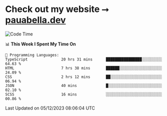 # Check out my website ⭢ [pauabella.dev](https://pauabella.dev)

<!--START_SECTION:waka-->
![Code Time](http://img.shields.io/badge/Code%20Time-2%2C747%20hrs%2020%20mins-blue)

📊 **This Week I Spent My Time On** 

```text
💬 Programming Languages: 
TypeScript               20 hrs 31 mins      ████████████████░░░░░░░░░   64.63 % 
HTML                     7 hrs 38 mins       ██████░░░░░░░░░░░░░░░░░░░   24.09 % 
CSS                      2 hrs 12 mins       ██░░░░░░░░░░░░░░░░░░░░░░░   06.94 % 
JSON                     40 mins             █░░░░░░░░░░░░░░░░░░░░░░░░   02.10 % 
SCSS                     16 mins             ░░░░░░░░░░░░░░░░░░░░░░░░░   00.86 % 
```


 Last Updated on 05/12/2023 08:06:04 UTC
<!--END_SECTION:waka-->
